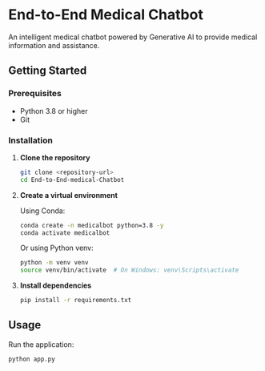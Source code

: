 # End-to-End Medical Chatbot

An intelligent medical chatbot powered by Generative AI to provide medical information and assistance.

## Getting Started

### Prerequisites

- Python 3.8 or higher
- Git

### Installation

1. **Clone the repository**

   ```bash
   git clone <repository-url>
   cd End-to-End-medical-Chatbot
   ```

2. **Create a virtual environment**

   Using Conda:

   ```bash
   conda create -n medicalbot python=3.8 -y
   conda activate medicalbot
   ```

   Or using Python venv:

   ```bash
   python -m venv venv
   source venv/bin/activate  # On Windows: venv\Scripts\activate
   ```

3. **Install dependencies**
   ```bash
   pip install -r requirements.txt
   ```

## Usage

Run the application:

```bash
python app.py
```
